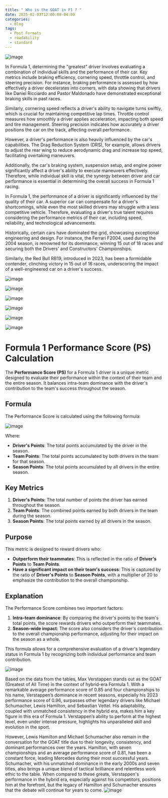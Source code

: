 ```yaml
---
title: " Who is the GOAT in F1 ? "
date: 2025-02-03T12:00:00-04:00
categories:
  - Blog
tags:
  - Post Formats
  - readability
  - standard
---
```

![image](https://github.com/user-attachments/assets/c3842b3b-c5a3-484b-8cf8-07eaa22ab6cc)

In Formula 1, determining the "greatest" driver involves evaluating a combination of individual skills and the performance of their car. Key metrics include braking efficiency, cornering speed, throttle control, and steering precision. For instance, braking performance is assessed by how effectively a driver decelerates into corners, with data showing that drivers like Daniel Ricciardo and Pastor Maldonado have demonstrated exceptional braking skills in past races. 
 
 Similarly, cornering speed reflects a driver's ability to navigate turns swiftly, which is crucial for maintaining competitive lap times. Throttle control measures how smoothly a driver applies acceleration, impacting both speed and tire management. Steering precision indicates how accurately a driver positions the car on the track, affecting overall performance.

However, a driver's performance is also heavily influenced by the car's capabilities. The Drag Reduction System (DRS), for example, allows drivers to adjust the rear wing to reduce aerodynamic drag and increase top speed, facilitating overtaking maneuvers. 
 
 Additionally, the car's braking system, suspension setup, and engine power significantly affect a driver's ability to execute maneuvers effectively. Therefore, while individual skill is vital, the synergy between driver and car performance is essential in determining the overall success in Formula 1 racing.  

In Formula 1, the performance of a driver is significantly influenced by the quality of their car. A superior car can compensate for a driver's shortcomings, while even the most skilled drivers may struggle with a less competitive vehicle. Therefore, evaluating a driver's true talent requires considering the performance metrics of their car, including speed, reliability, and technological advancements.

Historically, certain cars have dominated the grid, showcasing exceptional engineering and design. For instance, the Ferrari F2004, used during the 2004 season, is renowned for its dominance, winning 15 out of 18 races and securing both the Drivers' and Constructors' Championships. 
 
 Similarly, the Red Bull RB19, introduced in 2023, has been a formidable contender, clinching victory in 15 out of 16 races, underscoring the impact of a well-engineered car on a driver's success.


 ![image](https://github.com/user-attachments/assets/320ae6a1-fd7c-49ca-8c0c-2aa69cceea82)
 
 ![image](https://github.com/user-attachments/assets/35e7791f-d355-4a90-8acd-00262599aa98)

 ![image](https://github.com/user-attachments/assets/c25da31c-a838-4a24-aee7-ea546cb22f4a)
 
 ![image](https://github.com/user-attachments/assets/85dfa2dc-5891-4051-b19c-30035924258f)

 ![image](https://github.com/user-attachments/assets/23cc19c9-ede7-4d8f-befd-d9e3b1678076)
 
![image](https://github.com/user-attachments/assets/d169850f-ea1e-4059-b04c-f6ac418ad4ed)


# Formula 1 Performance Score (PS) Calculation



The **Performance Score (PS)** for a Formula 1 driver is a unique metric designed to evaluate their performance within the context of their team and the entire season. It balances intra-team dominance with the driver's contribution to the team's success throughout the season.

## Formula

The Performance Score is calculated using the following formula:

![image](https://github.com/user-attachments/assets/0dd51289-0598-42ab-9136-b4b99ca3d9a5)


Where:
- **Driver's Points**: The total points accumulated by the driver in the season.
- **Team Points**: The total points accumulated by both drivers in the team for that season.
- **Season Points**: The total points accumulated by all drivers in the entire season.

## Key Metrics

1. **Driver's Points**: The total number of points the driver has earned throughout the season.
2. **Team Points**: The combined points earned by both drivers in the team during the season.
3. **Season Points**: The total points earned by all drivers in the season.

## Purpose

This metric is designed to reward drivers who:
- **Outperform their teammates**: This is reflected in the ratio of **Driver's Points** to **Team Points**.
- **Have a significant impact on their team's success**: This is captured by the ratio of **Driver's Points** to **Season Points**, with a multiplier of 20 to emphasize the contribution to the overall championship.

## Explanation

The Performance Score combines two important factors:
1. **Intra-team dominance**: By comparing the driver's points to the team's total points, the score rewards drivers who outperform their teammates.
2. **Season-wide impact**: The score also considers the driver's contribution to the overall championship performance, adjusting for their impact on the season as a whole.

This formula allows for a comprehensive evaluation of a driver's legendary status in Formula 1 by recognizing both individual performance and team contribution.


![image](https://github.com/user-attachments/assets/dacf55af-ad12-49f8-824a-3d9f414bbdb7)



Based on the data from the tables, Max Verstappen stands out as the GOAT (Greatest of All Time) in the context of hybrid-era Formula 1. With a remarkable average performance score of 0.85 and four championships to his name, Verstappen’s dominance in recent seasons, especially his 2023 performance score of 0.96, surpasses other legendary drivers like Michael Schumacher, Lewis Hamilton, and Sebastian Vettel. His adaptability, coupled with unmatched consistency in the hybrid era, makes him a key figure in this era of Formula 1. Verstappen’s ability to perform at the highest level, even under intense pressure, highlights his unparalleled skill and evolution in the sport.

However, Lewis Hamilton and Michael Schumacher also remain in the conversation for the GOAT title due to their longevity, consistency, and dominant performances over the years. Hamilton, with seven championships and an average performance score of 0.81, has been a constant force, leading Mercedes during their most successful years. Schumacher, with his unmatched dominance in the early 2000s and seven titles, also brings a unique blend of tactical brilliance and relentless work ethic to the table. When compared to these greats, Verstappen's performance in the hybrid era, especially against his competitors, positions him at the forefront, but the legacy of Hamilton and Schumacher ensures that the debate will continue for years to come.
![image](https://github.com/user-attachments/assets/dd70c7e2-b60e-44fe-baef-c346a1ed519c)
